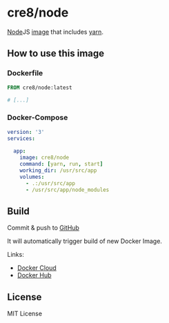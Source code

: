 # cre8/node

[Node](https://nodejs.org)JS [image](https://hub.docker.com/r/cre8/node/) that includes [yarn](https://yarnpkg.com).

## How to use this image

### Dockerfile

```Dockerfile
FROM cre8/node:latest

# [...]
```

### Docker-Compose

```yaml
version: '3'
services:
  
  app:
    image: cre8/node
    command: [yarn, run, start]
    working_dir: /usr/src/app
    volumes:
      - .:/usr/src/app
      - /usr/src/app/node_modules
```

## Build

Commit & push to [GitHub](https://github.com/cre8newmedia/docker-node)

It will automatically trigger build of new Docker Image.

Links:

- [Docker Cloud](https://cloud.docker.com/app/cre8/repository/docker/cre8/node/general)
- [Docker Hub](https://hub.docker.com/r/cre8/node/)

## License

MIT License
